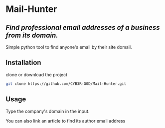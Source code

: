 # Mail-Hunter
## _Find professional email addresses of a business from its domain._

Simple python tool to find anyone's email by their site domail.

## Installation

clone or download the project

```sh
git clone https://github.com/CYB3R-G0D/Mail-Hunter.git
```

## Usage

Type the company's domain in the input.
<p>You can also link an article to find its author email address<p>
